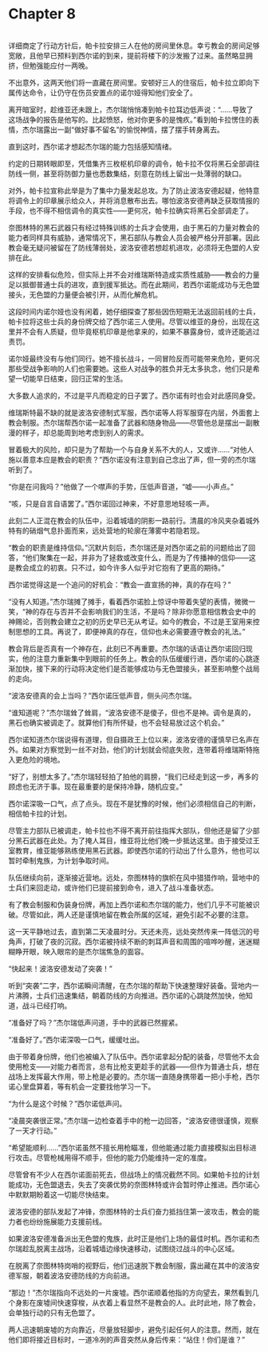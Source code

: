 # Chapter 8

<br>
详细商定了行动方针后，帕卡拉安排三人在他的房间里休息。幸亏教会的房间足够宽敞，且他早已预料到西尔诺的到来，提前将楼下的沙发搬了过来。虽然略显拥挤，但勉强能应付一两晚。

不出意外，这两天他们将一直藏在房间里。安顿好三人的住宿后，帕卡拉立即向下属传达命令，让仍守在伤员安置点的诺尔娅得知他们安全了。

离开暗室时，趁维亚还未跟上，杰尔瑞悄悄凑到帕卡拉耳边低声说：“……导致了这场战争的报告是他写的。比起愤怒，他对你更多的是愧疚。”看到帕卡拉愣住的表情，杰尔瑞露出一副“做好事不留名”的愉悦神情，摆了摆手转身离去。

直到这时，西尔诺才想起杰尔瑞的能力包括感知情绪。

约定的日期转眼即至，凭借集齐三枚枢机印章的调令，帕卡拉不仅将黑石全部调往防线一侧，甚至将防御力量也悉数集结，刻意在防线上留出一处薄弱的缺口。

对外，帕卡拉宣称此举是为了集中力量发起总攻。为了防止波洛安德起疑，他特意将调令上的印章展示给众人，并将消息散布出去。哪怕波洛安德再缺乏获取情报的手段，也不得不相信调令的真实性——更何况，帕卡拉确实将黑石全部调走了。

奈图林特的黑石武器只有经过特殊训练的士兵才会使用，由于黑石的力量对教会的能力者同样具有威胁，通常情况下，黑石部队与教会人员会被严格分开部署。因此教会毫无疑问被留在了防线薄弱处，波洛安德若想趁机进攻，必须将无色盟的人安排在此。

这样的安排看似危险，但实际上并不会对维瑞斯特造成实质性威胁——教会的力量足以抵御普通士兵的进攻，直到援军抵达。而在此期间，若西尔诺能成功与无色盟接头，无色盟的力量便会被引开，从而化解危机。

这段时间内诺尔娅也没有闲着，她仔细探查了那些因伤短期无法返回前线的士兵，帕卡拉将这些士兵的身份牌交给了西尔诺三人使用。尽管以维亚的身份，出现在这里并不会有人质疑，但毕竟枢机印章是他拿来的，如果不暴露身份，或许还能逃过责罚。

诺尔娅最终没有与他们同行。她不擅长战斗，一同冒险反而可能带来危险，更何况那些受战争影响的人们也需要她。这些人对战争的胜负并无太多执念，他们只是希望一切能早日结束，回归正常的生活。

大多数人追求的，不过是平凡而稳定的日子罢了。西尔诺有时也会对此感同身受。

维瑞斯特最不缺的就是波洛安德制式军服，西尔诺等人将军服穿在内层，外面套上教会制服。杰尔瑞帮西尔诺一起准备了武器和随身物品——尽管他总是摆出一副散漫的样子，却总能周到地考虑到别人的需求。

冒着极大的风险，却只是为了帮助一个与自身关系不大的人，又或许……“对他人施以善意本应是教会的职责？”西尔诺没有注意到自己念出了声，但一旁的杰尔瑞听到了。

“你是在问我吗？”他做了一个噤声的手势，压低声音道，“嘘——小声点。”

“咳，只是自言自语罢了。”西尔诺回过神来，不好意思地轻咳一声。

此刻二人正混在教会的队伍中，沿着城墙的阴影一路前行。清晨的冷风夹杂着城外特有的硝烟气息扑面而来，远处营地的轮廓在薄雾中若隐若现。

“教会的职责是维持信仰。”沉默片刻后，杰尔瑞还是对西尔诺之前的问题给出了回答，“他们聚集在一起，并非为了拯救或改变什么，而是为了传播神的信仰——这是教会成立的初衷。只不过，如今许多人似乎对它抱有了更高的期待。”

西尔诺觉得这是一个追问的好机会：“教会一直宣扬的神，真的存在吗？”

“没有人知道。”杰尔瑞摊了摊手，看着西尔诺脸上惊讶中带着失望的表情，微微一笑，“神的存在与否并不会影响我们的生活，不是吗？除非你愿意相信教会史中的神赐论，否则教会建立之初的历史早已无从考证。如今的教会，不过是王室用来控制思想的工具。再说了，即便神真的存在，信仰也未必需要遵守教会的礼法。”

教会背后是否真有一个神存在，此刻已不再重要。杰尔瑞的话语让西尔诺回归现实，他的注意力重新集中到眼前的任务上。教会的队伍缓缓行进，西尔诺的心跳逐渐加快，接下来的行动将决定他们是否能够成功与无色盟接头，甚至影响整个战局的走向。

“波洛安德真的会上当吗？”西尔诺压低声音，侧头问杰尔瑞。

“谁知道呢？”杰尔瑞耸了耸肩，“波洛安德不是傻子，但也不是神。调令是真的，黑石也确实被调走了。就算他们有所怀疑，也不会轻易放过这个机会。”

西尔诺知道杰尔瑞说得有道理，但自摄政王上位以来，波洛安德的谨慎早已名声在外。如果对方察觉到一丝不对劲，他们的计划就会彻底失败，连带着将维瑞斯特拖入更危险的境地。

“好了，别想太多了。”杰尔瑞轻轻拍了拍他的肩膀，“我们已经走到这一步，再多的顾虑也无济于事。现在最重要的是保持冷静，随机应变。”

西尔诺深吸一口气，点了点头。现在不是犹豫的时候，他们必须相信自己的判断，相信帕卡拉的计划。

尽管主力部队已被调走，帕卡拉也不得不离开前往指挥大部队，但他还是留了少部分黑石武器在此处。为了掩人耳目，维亚将比他们晚一步抵达这里。由于接受过王室教育，维亚能够熟练使用黑石武器。即使西尔诺的行动出了什么意外，他也可以暂时牵制鬼族，为计划争取时间。

队伍继续向前，逐渐接近营地。远处，奈图林特的旗帜在风中猎猎作响，营地中的士兵们来回走动，或许他们已提前接到命令，进入了战斗准备状态。

有了教会制服和伪装身份牌，再加上西尔诺和杰尔瑞的能力，他们几乎不可能被识破。尽管如此，两人还是谨慎地留在教会所属的区域，避免引起不必要的注意。

这一天平静地过去，直到第二天凌晨时分。天还未亮，远处突然传来一阵低沉的号角声，打破了夜的沉寂。西尔诺被持续不断的刺耳声音和周围的喧哗吵醒，迷迷糊糊睁开眼，映入眼帘的是杰尔瑞焦急的面容。

“快起来！波洛安德发动了突袭！”

听到“突袭”二字，西尔诺瞬间清醒，在杰尔瑞的帮助下快速整理好装备。营地内一片沸腾，士兵们迅速集结，朝着防线的方向推进。西尔诺的心跳陡然加快，他知道，战斗已经打响。

“准备好了吗？”杰尔瑞低声问道，手中的武器已然握紧。

“准备好了。”西尔诺深吸一口气，缓缓吐出。

由于带着身份牌，他们也被编入了队伍中。西尔诺拿起分配的装备，尽管他不太会使用枪支——对能力者而言，总有比枪支更趁手的武器——但作为普通士兵，想在战场上发挥最大作用，带上枪是必要的。杰尔瑞一直随身携带着一把小手枪，西尔诺心里盘算着，等有机会一定要找他学习一下。

“为什么是这个时候？”西尔诺低声问。

“凌晨突袭很正常。”杰尔瑞一边检查着手中的枪一边回答，“波洛安德很谨慎，观察了一天才行动。”

“希望能顺利……”西尔诺虽然不擅长用枪瞄准，但他能通过能力直接模拟出目标进行攻击。尽管枪械用得不顺手，但他的能力仍能维持一定的准度。

尽管曾有不少人在西尔诺面前死去，但战场上的情况截然不同。如果帕卡拉的计划能成功，无色盟退去，失去了突袭优势的奈图林特或许会暂时停止推进。西尔诺心中默默期盼着这一切能尽快结束。

波洛安德的部队发起了冲锋，奈图林特的士兵们奋力抵挡住第一波攻击，教会的能力者也纷纷施展能力支援前线。

如果波洛安德准备派出无色盟的鬼族，此时正是他们上场的最佳时机。西尔诺和杰尔瑞趁乱脱离主战场，沿着城墙边缘快速移动，试图绕过战斗的中心区域。

在脱离了奈图林特岗哨的视野后，他们迅速脱下教会制服，露出藏在其中的波洛安德军服，朝着波洛安德防线的方向前进。

“那边！”杰尔瑞指向不远处的一片废墟。西尔诺顺着他指的方向望去，果然看到几个身影在废墟间快速穿梭，从衣着上看显然不是教会的人。此时此地，除了教会，会单独行动的只有无色盟了。

两人迅速朝废墟的方向靠近，尽量放轻脚步，避免引起任何人的注意。然而，就在他们即将接近目标时，一道冷冽的声音突然从身后传来：“站住！你们是谁？”
